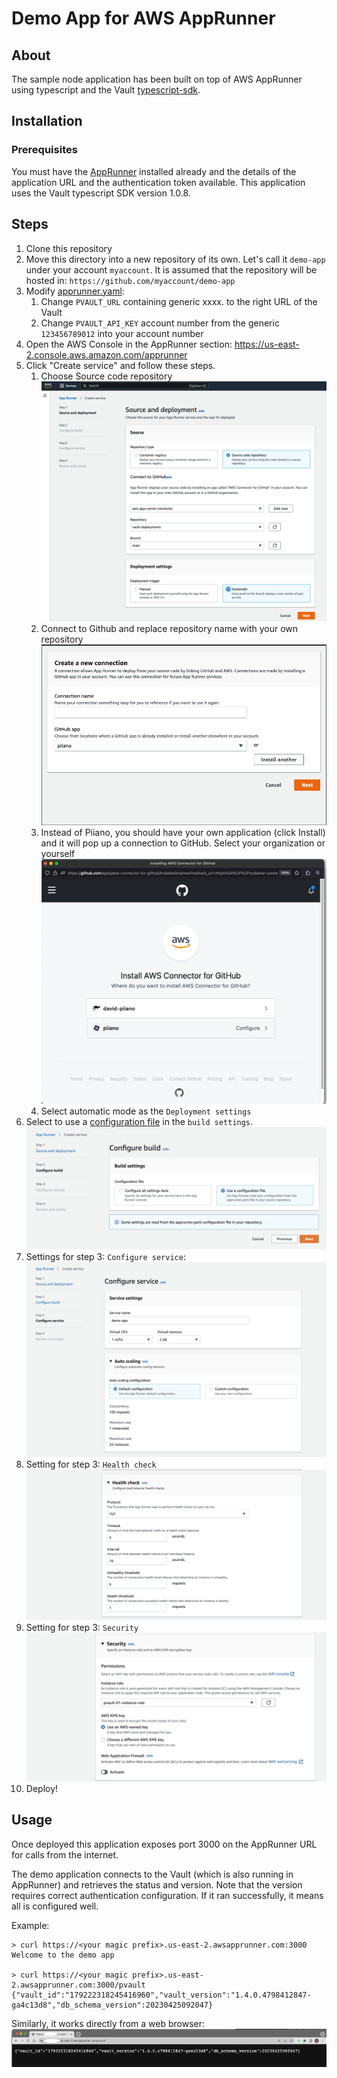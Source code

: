 # Demo App for AWS AppRunner

## About

The sample node application has been built on top of AWS AppRunner using typescript and the Vault [typescript-sdk](https://github.com/piiano/vault-typescript/tree/main/sdk/vault-client).

## Installation

### Prerequisites

You must have the [AppRunner](../aws-apprunner) installed already and the details of the application URL and the authentication token available.
This application uses the Vault typescript SDK version 1.0.8.

## Steps

1. Clone this repository
1. Move this directory into a new repository of its own. Let's call it `demo-app` under your account `myaccount`. It is assumed that the repository will be hosted in: `https://github.com/myaccount/demo-app`
1. Modify [apprunner.yaml](apprunner.yaml):
   1. Change `PVAULT_URL` containing generic xxxx. to the right URL of the Vault
   1. Change `PVAULT_API_KEY` account number from the generic `123456789012` into your account number
1. Open the AWS Console in the AppRunner section: https://us-east-2.console.aws.amazon.com/apprunner
1. Click "Create service" and follow these steps.
   1. Choose Source code repository
      ![Step1](./resources/AppRunner-step1-auto.png)
   1. Connect to Github and replace repository name with your own repository
      ![step1b](./resources/AppRunner-step1-source.png)
   1. Instead of Piiano, you should have your own application (click Install) and it will pop up a connection to GitHub. Select your organization or yourself
      ![step1c](./resources/AppRunner-connect-to-github.png)
   1. Select automatic mode as the `Deployment settings`
1. Select to use a [configuration file](apprunner.yaml) in the `build settings`.
   ![Step2](./resources/AppRunner-step2.png)
1. Settings for step 3: `Configure service`:
   ![Step3](./resources/AppRunner-step3.png)
1. Setting for step 3: `Health check`
   ![Step3](./resources/AppRunner-step3-health.png)
1. Setting for step 3: `Security`
   ![Step3](./resources/AppRunner-step3-security.png)
1. Deploy!

## Usage

Once deployed this application exposes port 3000 on the AppRunner URL for calls from the internet.

The demo application connects to the Vault (which is also running in AppRunner) and retrieves the status and version. Note that the version requires correct authentication configuration. If it ran successfully, it means all is configured well.

Example:

```
> curl https://<your magic prefix>.us-east-2.awsapprunner.com:3000
Welcome to the demo app

> curl https://<your magic prefix>.us-east-2.awsapprunner.com:3000/pvault
{"vault_id":"179222318245416960","vault_version":"1.4.0.4798412847-ga4c13d8","db_schema_version":20230425092047}
```

Similarly, it works directly from a web browser:
![WebTest](./resources/apprunner-web-test.jpg)

